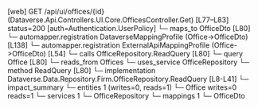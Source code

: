 [web] GET /api/ui/offices/{id}  (Dataverse.Api.Controllers.UI.Core.OfficesController.Get)  [L77–L83] status=200 [auth=Authentication.UserPolicy]
  └─ maps_to OfficeDto [L80]
    └─ automapper.registration DataverseMappingProfile (Office->OfficeDto) [L138]
    └─ automapper.registration ExternalApiMappingProfile (Office->OfficeDto) [L54]
  └─ calls OfficeRepository.ReadQuery [L80]
  └─ query Office [L80]
    └─ reads_from Offices
  └─ uses_service OfficeRepository
    └─ method ReadQuery [L80]
      └─ implementation Dataverse.Data.Repository.Firm.OfficeRepository.ReadQuery [L8-L41]
  └─ impact_summary
    └─ entities 1 (writes=0, reads=1)
      └─ Office writes=0 reads=1
    └─ services 1
      └─ OfficeRepository
    └─ mappings 1
      └─ OfficeDto

